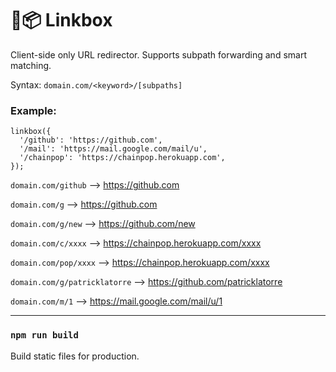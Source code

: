 # 🔗📦 Linkbox

Client-side only URL redirector. Supports subpath forwarding and smart matching. 

Syntax: `domain.com/<keyword>/[subpaths]`

### Example:

```
linkbox({
  '/github': 'https://github.com',
  '/mail': 'https://mail.google.com/mail/u',
  '/chainpop': 'https://chainpop.herokuapp.com',
});
```

`domain.com/github` --> https://github.com

`domain.com/g` --> https://github.com

`domain.com/g/new` --> https://github.com/new

`domain.com/c/xxxx` --> https://chainpop.herokuapp.com/xxxx

`domain.com/pop/xxxx` --> https://chainpop.herokuapp.com/xxxx

`domain.com/g/patricklatorre` --> https://github.com/patricklatorre

`domain.com/m/1` --> https://mail.google.com/mail/u/1

---

### `npm run build`

Build static files for production.

